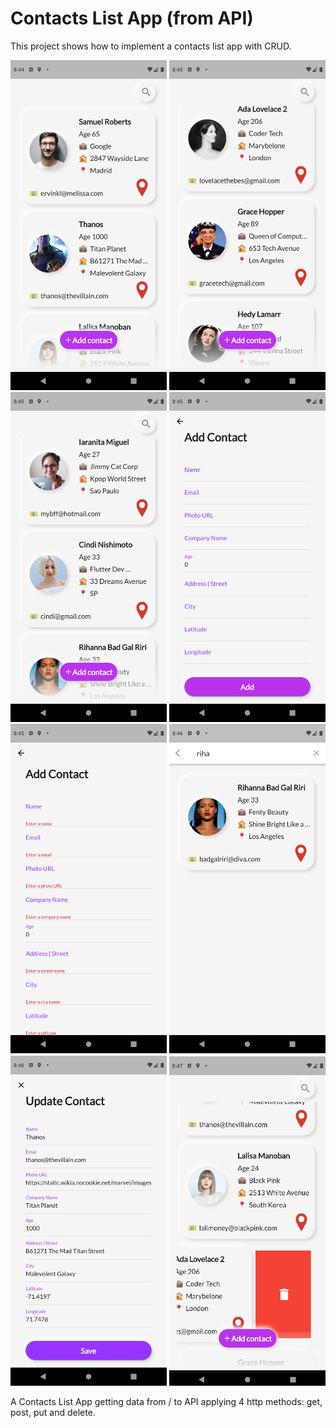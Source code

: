 
# Contacts List App (from API)
This project shows how to implement a contacts list app with CRUD.

<p float="left">
  <img src="web/icons/cont_1.png" width="250" />
   <img src="web/icons/cont_2.png" width="250" />
  <img src="web/icons/cont_3.png" width="250" />
  <img src="web/icons/cont_4.png" width="250" />
  <img src="web/icons/cont_5.png" width="250" />
  <img src="web/icons/cont_6.png" width="250" />
  <img src="web/icons/cont_7.png" width="250" />
  <img src="web/icons/cont_8.png" width="250" />

A Contacts List App getting data from / to API 
applying 4 http methods: get, post, put and delete.

